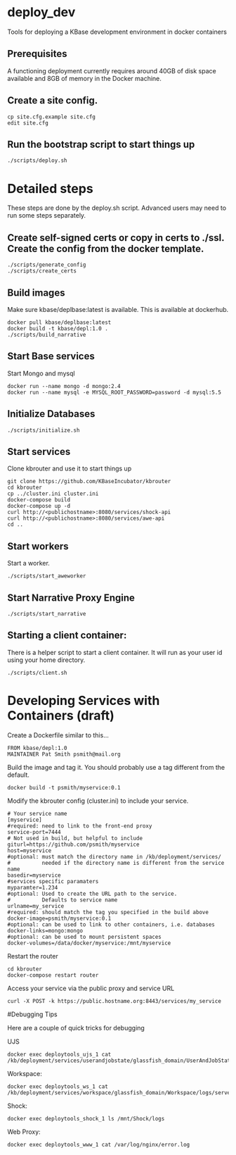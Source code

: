 # deploy_dev
Tools for deploying a KBase development environment in docker containers

## Prerequisites

A functioning deployment currently requires around 40GB of disk space available and 8GB of memory in the Docker machine.

## Create a site config.

    cp site.cfg.example site.cfg
    edit site.cfg

## Run the bootstrap script to start things up

    ./scripts/deploy.sh

# Detailed steps

These steps are done by the deploy.sh script.  Advanced users may need to run some steps separately.

## Create self-signed certs or copy in certs to ./ssl.  Create the config from the docker template.

    ./scripts/generate_config
    ./scripts/create_certs

## Build images

Make sure kbase/deplbase:latest is available. This is available at dockerhub.

    docker pull kbase/deplbase:latest
    docker build -t kbase/depl:1.0 .
    ./scripts/build_narrative

## Start Base services

Start Mongo and mysql

    docker run --name mongo -d mongo:2.4
    docker run --name mysql -e MYSQL_ROOT_PASSWORD=password -d mysql:5.5

## Initialize Databases

    ./scripts/initialize.sh

## Start services

Clone kbrouter and use it to start things up

    git clone https://github.com/KBaseIncubator/kbrouter
    cd kbrouter
    cp ../cluster.ini cluster.ini
    docker-compose build
    docker-compose up -d
    curl http://<publichostname>:8080/services/shock-api
    curl http://<publichostname>:8080/services/awe-api
    cd ..

## Start workers

Start a worker.

    ./scripts/start_aweworker

## Start Narrative Proxy Engine

    ./scripts/start_narrative

## Starting a client container:

There is a helper script to start a client container.  It will run as your user id using your home directory.

    ./scripts/client.sh

# Developing Services with Containers (draft)

Create a Dockerfile similar to this...

    FROM kbase/depl:1.0
    MAINTAINER Pat Smith psmith@mail.org

Build the image and tag it.  You should probably use a tag different from the default.

    docker build -t psmith/myservice:0.1

Modify the kbrouter config (cluster.ini) to include your service.

    # Your service name
    [myservice]
    #required: need to link to the front-end proxy
    service-port=7444
    # Not used in build, but helpful to include
    giturl=https://github.com/psmith/myservice
    host=myservice
    #optional: must match the directory name in /kb/deployment/services/
    #          needed if the directory name is different from the service name
    basedir=myservice
    #services specific paramaters
    myparamter=1.234
    #optional: Used to create the URL path to the service.
    #          Defaults to service name
    urlname=my_service
    #required: should match the tag you specified in the build above
    docker-image=psmith/myservice:0.1
    #optional: can be used to link to other containers, i.e. databases
    docker-links=mongo:mongo               
    #optional: can be used to mount persistent spaces
    docker-volumes=/data/docker/myservice:/mnt/myservice     

Restart the router

    cd kbrouter
    docker-compose restart router

Access your service via the public proxy and service URL

    curl -X POST -k https://public.hostname.org:8443/services/my_service

#Debugging Tips

Here are a couple of quick tricks for debugging

UJS

    docker exec deploytools_ujs_1 cat /kb/deployment/services/userandjobstate/glassfish_domain/UserAndJobState/logs/server.log

Workspace:

    docker exec deploytools_ws_1 cat /kb/deployment/services/workspace/glassfish_domain/Workspace/logs/server.log

Shock:

    docker exec deploytools_shock_1 ls /mnt/Shock/logs

Web Proxy:

    docker exec deploytools_www_1 cat /var/log/nginx/error.log
